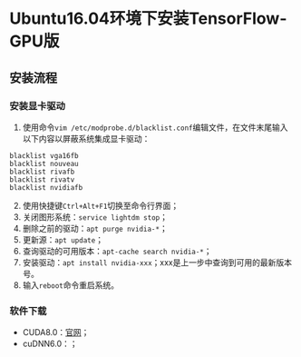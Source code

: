 # Ubuntu16.04环境下安装TensorFlow-GPU版  
## 安装流程  
### 安装显卡驱动  
1. 使用命令`vim /etc/modprobe.d/blacklist.conf`编辑文件，在文件末尾输入以下内容以屏蔽系统集成显卡驱动：  
```
blacklist vga16fb
blacklist nouveau
blacklist rivafb
blacklist rivatv
blacklist nvidiafb
```
2. 使用快捷键`Ctrl+Alt+F1`切换至命令行界面；  
3. 关闭图形系统：`service lightdm stop`；  
4. 删除之前的驱动：`apt purge nvidia-*`；  
5. 更新源：`apt update`；  
6. 查询驱动的可用版本：`apt-cache search nvidia-*`；  
7. 安装驱动：`apt install nvidia-xxx`；xxx是上一步中查询到可用的最新版本号。  
8. 输入`reboot`命令重启系统。  
### 软件下载
- CUDA8.0：[官网](https://developer.nvidia.com/cuda-80-ga2-download-archive)；
- cuDNN6.0：；
